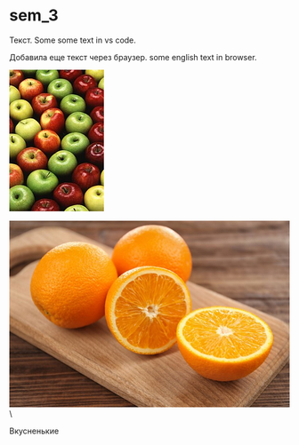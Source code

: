# sem_3

Текст. Some some text in vs code.

Добавила еще текст через браузер. some english text in browser.

![Это яблоки](Apples.jpg)

![Это апельсинки](orange.jpg)\

Вкусненькие